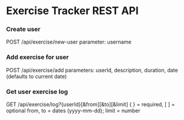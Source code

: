 # Exercise Tracker REST API

### Create user

POST /api/exercise/new-user
parameter: username

### Add exercise for user

POST /api/exercise/add
parameters: userId, description, duration, date (defaults to current date)

### Get user exercise log

GET /api/exercise/log?{userId}[&from][&to][&limit]
{ } = required, [ ] = optional
from, to = dates (yyyy-mm-dd); limit = number